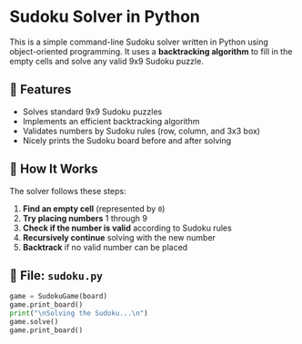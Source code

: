 # Sudoku Solver in Python

This is a simple command-line Sudoku solver written in Python using object-oriented programming. It uses a **backtracking algorithm** to fill in the empty cells and solve any valid 9x9 Sudoku puzzle.

## 🚀 Features

- Solves standard 9x9 Sudoku puzzles
- Implements an efficient backtracking algorithm
- Validates numbers by Sudoku rules (row, column, and 3x3 box)
- Nicely prints the Sudoku board before and after solving

## 🧠 How It Works

The solver follows these steps:
1. **Find an empty cell** (represented by `0`)
2. **Try placing numbers** 1 through 9
3. **Check if the number is valid** according to Sudoku rules
4. **Recursively continue** solving with the new number
5. **Backtrack** if no valid number can be placed

## 📄 File: `sudoku.py`

```python
game = SudokuGame(board)
game.print_board()
print("\nSolving the Sudoku...\n")
game.solve()
game.print_board()
